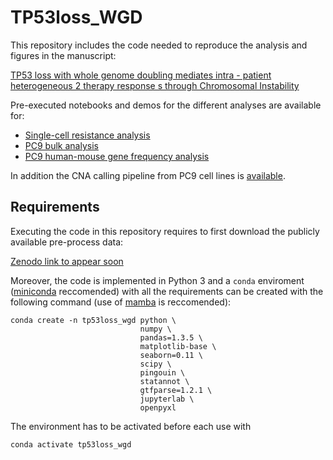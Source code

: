 # TP53loss_WGD

This repository includes the code needed to reproduce the analysis and figures in the manuscript:

[TP53 loss with whole genome doubling mediates intra - patient heterogeneous 2 therapy response s through Chromosomal Instability]()

Pre-executed notebooks and demos for the different analyses are available for:
- [Single-cell resistance analysis](scripts/sc_analysis.ipynb)
- [PC9 bulk analysis](scripts/PC9_analysis.ipynb)
- [PC9 human-mouse gene frequency analysis](scripts/freq_analysis.ipynb)

In addition the CNA calling pipeline from PC9 cell lines is [available](cnacalling_PC9/copy.number.detection.cellline.R).

## Requirements

Executing the code in this repository requires to first download the publicly available pre-process data:

[Zenodo link to appear soon]()

Moreover, the code is implemented in Python 3 and a `conda` enviroment ([miniconda](https://docs.conda.io/projects/miniconda/en/latest/) reccomended) with all the requirements can be created with the following command (use of [mamba](https://mamba.readthedocs.io/en/latest/) is reccomended):

```
conda create -n tp53loss_wgd python \
                             numpy \
                             pandas=1.3.5 \
                             matplotlib-base \
                             seaborn=0.11 \
                             scipy \
                             pingouin \
                             statannot \
                             gtfparse=1.2.1 \
                             jupyterlab \
                             openpyxl
```

The environment has to be activated before each use with
```
conda activate tp53loss_wgd
```

